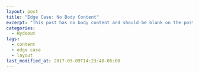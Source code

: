 ```yaml
---
layout: post
title: "Edge Case: No Body Content"
excerpt: "This post has no body content and should be blank on the post's page."
categories:
  - Hydeout
tags:
  - content
  - edge case
  - layout
last_modified_at: 2017-03-09T14:23:48-05:00
---
```

